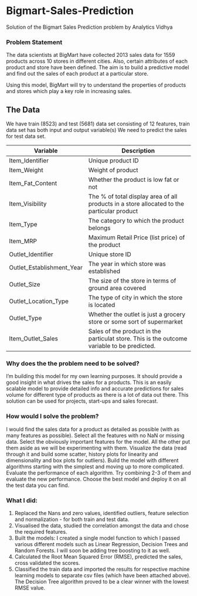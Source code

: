 # Bigmart-Sales-Prediction
Solution of the Bigmart Sales Prediction problem by Analytics Vidhya
### Problem Statement 		  
The data scientists at BigMart have collected 2013 sales data for 1559 products across 10 stores in different cities. Also, certain attributes of each product and store have been defined. The aim is to build a predictive model and find out the sales of each product at a particular store.

Using this model, BigMart will try to understand the properties of products and stores which play a key role in increasing sales.


## The Data
We have train (8523) and test (5681) data set consisting of 12 features, train data set has both input and output variable(s) We need to predict the sales for test data set.

Variable | Description
----------|--------------
Item_Identifier | Unique product ID
Item_Weight | Weight of product
Item_Fat_Content | Whether the product is low fat or not
Item_Visibility | The % of total display area of all products in a    store allocated to the particular product
Item_Type | The category to which the product belongs
Item_MRP | Maximum Retail Price (list price) of the product
Outlet_Identifier | Unique store ID
Outlet_Establishment_Year | The year in which store was established
Outlet_Size | The size of the store in terms of ground area covered
Outlet_Location_Type | The type of city in which the store is located
Outlet_Type | Whether the outlet is just a grocery store or some sort of supermarket
Item_Outlet_Sales | Sales of the product in the particulat store. This is the outcome variable to be predicted.


### Why does the the problem need to be solved?

I’m building this model for my own learning purposes. It should provide a good insight in what drives the sales for a products.
This is an easily scalable model to provide detailed info and accurate predictions for sales volume for different type of products as there is a lot of data out there.
This solution can be used for projects, start-ups and sales forecast.

### How would I solve the problem?

I would find the sales data for a product as detailed as possible (with as many features as possible). Select all the features with no NaN or missing data. Select the obviously important features for the model. All the other put them aside as we will be experimenting with them. Visualize the data (read through it and build some scatter, history plots for linearity and dimensionality and box plots for outliers).
Build the model with different algorithms starting with the simplest and moving up to more complicated. Evaluate the performance of each algorithm. Try combining 2-3 of them and evaluate the new performance. Choose the best model and deploy it on all the test data you can find.

### What I did:
1. Replaced the Nans and zero values, identified outliers, feature selection and normalization - for both train and test data.
2. Visualised the data, studied the correlation amongst the data and chose the required features.
3. Built the models: I created a single model function to which I passed various different models such as Linear Regression, Decision Trees and Random Forests. I will soon be adding tree boosting to it as well.
4. Calculated the Root Mean Squared Error (RMSE), predicted the sales, cross validated the scores.
5. Classified the train data and imported the results for respective machine learning models to separate csv files (which have been attached above). The Decision Tree algorithm proved to be a clear winner with the lowest RMSE value.
